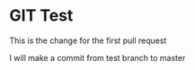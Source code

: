 # GIT Test 

This is the change for the first pull request

I will make a commit from test branch to master
<!--stackedit_data:
eyJoaXN0b3J5IjpbLTEwNjM1NjkwNDQsMjAxMzA2ODk4OF19
-->
